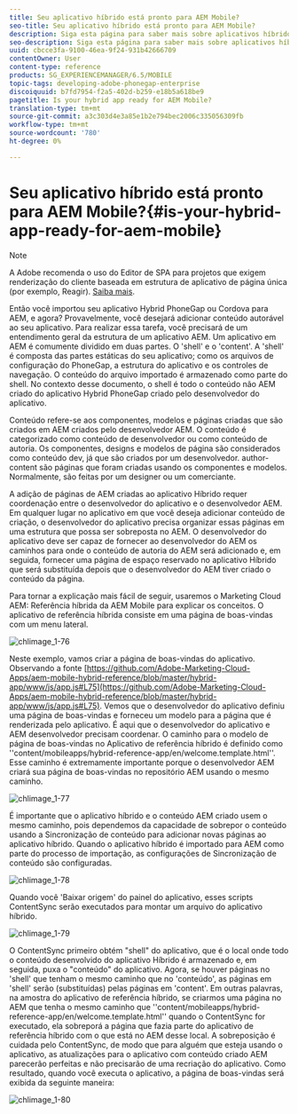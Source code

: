 ```yaml
---
title: Seu aplicativo híbrido está pronto para AEM Mobile?
seo-title: Seu aplicativo híbrido está pronto para AEM Mobile?
description: Siga esta página para saber mais sobre aplicativos híbridos. Um aplicativo em AEM é comumente dividido em duas partes. O 'shell' e o 'content' e esta página fornecem mais informações sobre estes tópicos.
seo-description: Siga esta página para saber mais sobre aplicativos híbridos. Um aplicativo em AEM é comumente dividido em duas partes. O 'shell' e o 'content' e esta página fornecem mais informações sobre estes tópicos.
uuid: cbcce3fa-9100-46ea-9f24-931b42666709
contentOwner: User
content-type: reference
products: SG_EXPERIENCEMANAGER/6.5/MOBILE
topic-tags: developing-adobe-phonegap-enterprise
discoiquuid: b7fd7954-f2a5-402d-b259-e18b5a618be9
pagetitle: Is your hybrid app ready for AEM Mobile?
translation-type: tm+mt
source-git-commit: a3c303d4e3a85e1b2e794bec2006c335056309fb
workflow-type: tm+mt
source-wordcount: '780'
ht-degree: 0%

---
```



# Seu aplicativo híbrido está pronto para AEM Mobile?{#is-your-hybrid-app-ready-for-aem-mobile}

>[!NOTE]
>
>A Adobe recomenda o uso do Editor de SPA para projetos que exigem renderização do cliente baseada em estrutura de aplicativo de página única (por exemplo, Reagir). [Saiba mais](/help/sites-developing/spa-overview.md).

Então você importou seu aplicativo Hybrid PhoneGap ou Cordova para AEM, e agora? Provavelmente, você desejará adicionar conteúdo autorável ao seu aplicativo. Para realizar essa tarefa, você precisará de um entendimento geral da estrutura de um aplicativo AEM. Um aplicativo em AEM é comumente dividido em duas partes. O &#39;shell&#39; e o &#39;content&#39;. A &#39;shell&#39; é composta das partes estáticas do seu aplicativo; como os arquivos de configuração do PhoneGap, a estrutura do aplicativo e os controles de navegação. O conteúdo do arquivo importado é armazenado como parte do shell. No contexto desse documento, o shell é todo o conteúdo não AEM criado do aplicativo Hybrid PhoneGap criado pelo desenvolvedor do aplicativo.

Conteúdo refere-se aos componentes, modelos e páginas criadas que são criados em AEM criados pelo desenvolvedor AEM. O conteúdo é categorizado como conteúdo de desenvolvedor ou como conteúdo de autoria. Os componentes, designs e modelos de página são considerados como conteúdo dev, já que são criados por um desenvolvedor. author-content são páginas que foram criadas usando os componentes e modelos. Normalmente, são feitas por um designer ou um comerciante.

A adição de páginas de AEM criadas ao aplicativo Híbrido requer coordenação entre o desenvolvedor do aplicativo e o desenvolvedor AEM. Em qualquer lugar no aplicativo em que você deseja adicionar conteúdo de criação, o desenvolvedor do aplicativo precisa organizar essas páginas em uma estrutura que possa ser sobreposta no AEM. O desenvolvedor do aplicativo deve ser capaz de fornecer ao desenvolvedor do AEM os caminhos para onde o conteúdo de autoria do AEM será adicionado e, em seguida, fornecer uma página de espaço reservado no aplicativo Híbrido que será substituída depois que o desenvolvedor do AEM tiver criado o conteúdo da página.

Para tornar a explicação mais fácil de seguir, usaremos o Marketing Cloud AEM: Referência híbrida da AEM Mobile para explicar os conceitos. O aplicativo de referência híbrida consiste em uma página de boas-vindas com um menu lateral.

![chlimage_1-76](assets/chlimage_1-76.png)

Neste exemplo, vamos criar a página de boas-vindas do aplicativo. Observando a fonte [https://github.com/Adobe-Marketing-Cloud-Apps/aem-mobile-hybrid-reference/blob/master/hybrid-app/www/js/app.js#L75](https://github.com/Adobe-Marketing-Cloud-Apps/aem-mobile-hybrid-reference/blob/master/hybrid-app/www/js/app.js#L75). Vemos que o desenvolvedor do aplicativo definiu uma página de boas-vindas e forneceu um modelo para a página que é renderizada pelo aplicativo. É aqui que o desenvolvedor do aplicativo e AEM desenvolvedor precisam coordenar. O caminho para o modelo de página de boas-vindas no Aplicativo de referência híbrido é definido como &#39;&#39;content/mobileapps/hybrid-reference-app/en/welcome.template.html&#39;&#39;. Esse caminho é extremamente importante porque o desenvolvedor AEM criará sua página de boas-vindas no repositório AEM usando o mesmo caminho.

![chlimage_1-77](assets/chlimage_1-77.png)

É importante que o aplicativo híbrido e o conteúdo AEM criado usem o mesmo caminho, pois dependemos da capacidade de sobrepor o conteúdo usando a Sincronização de conteúdo para adicionar novas páginas ao aplicativo híbrido. Quando o aplicativo híbrido é importado para AEM como parte do processo de importação, as configurações de Sincronização de conteúdo são configuradas.

![chlimage_1-78](assets/chlimage_1-78.png)

Quando você &#39;Baixar origem&#39; do painel do aplicativo, esses scripts ContentSync serão executados para montar um arquivo do aplicativo híbrido.

![chlimage_1-79](assets/chlimage_1-79.png)

O ContentSync primeiro obtém &quot;shell&quot; do aplicativo, que é o local onde todo o conteúdo desenvolvido do aplicativo Híbrido é armazenado e, em seguida, puxa o &quot;conteúdo&quot; do aplicativo. Agora, se houver páginas no &#39;shell&#39; que tenham o mesmo caminho que no &#39;conteúdo&#39;, as páginas em &#39;shell&#39; serão (substituídas) pelas páginas em &#39;content&#39;. Em outras palavras, na amostra do aplicativo de referência híbrido, se criarmos uma página no AEM que tenha o mesmo caminho que &#39;&#39;content/mobileapps/hybrid-reference-app/en/welcome.template.html&#39;&#39; quando o ContentSync for executado, ela sobreporá a página que fazia parte do aplicativo de referência híbrido com o que está no AEM desse local. A sobreposição é cuidada pelo ContentSync, de modo que para alguém que esteja usando o aplicativo, as atualizações para o aplicativo com conteúdo criado AEM parecerão perfeitas e não precisarão de uma recriação do aplicativo. Como resultado, quando você executa o aplicativo, a página de boas-vindas será exibida da seguinte maneira:

![chlimage_1-80](assets/chlimage_1-80.png)
